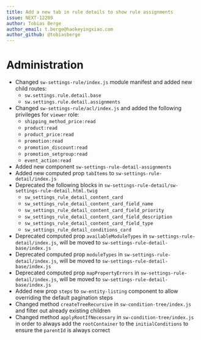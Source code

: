 ```yaml
---
title: Add a new tab in rule details to show rule assignments
issue: NEXT-12289
author: Tobias Berge
author_email: t.berge@haokeyingxiao.com 
author_github: @tobiasberge
---
```

# Administration
* Changed `sw-settings-rule/index.js` module manifest and added new child routes:
    * `sw.settings.rule.detail.base`
    * `sw.settings.rule.detail.assignments`
* Changed `sw-settings-rule/acl/index.js` and added the following privileges for `viewer` role:
    * `shipping_method_price:read`
    * `product:read`
    * `product_price:read`
    * `promotion:read`
    * `promotion_discount:read`
    * `promotion_setgroup:read`
    * `event_action:read`
* Added new component `sw-settings-rule-detail-assignments`
* Added new computed prop `tabItems` to `sw-settings-rule-detail/index.js`
* Deprecated the following blocks in `sw-settings-rule-detail/sw-settings-rule-detail.html.twig`
    * `sw_settings_rule_detail_content_card`
    * `sw_settings_rule_detail_content_card_field_name`
    * `sw_settings_rule_detail_content_card_field_priority`
    * `sw_settings_rule_detail_content_card_field_description`
    * `sw_settings_rule_detail_content_card_field_type`
    * `sw_settings_rule_detail_conditions_card`
* Deprecated computed prop `availableModuleTypes` in `sw-settings-rule-detail/index.js`, will be moved to `sw-settings-rule-detail-base/index.js`
* Deprecated computed prop `moduleTypes` in `sw-settings-rule-detail/index.js`, will be moved to `sw-settings-rule-detail-base/index.js`
* Deprecated computed prop `mapPropertyErrors` in `sw-settings-rule-detail/index.js`, will be moved to `sw-settings-rule-detail-base/index.js`
* Added new prop `steps` to `sw-entity-listing` component to allow overriding the default pagination steps
* Changed method `createTreeRecursive` in `sw-condition-tree/index.js` and filter out already existing children
* Changed method `applyRootIfNecessary` in `sw-condition-tree/index.js` in order to always add the `rootContainer` to the `initialConditions` to ensure the `parentId` is always correct
